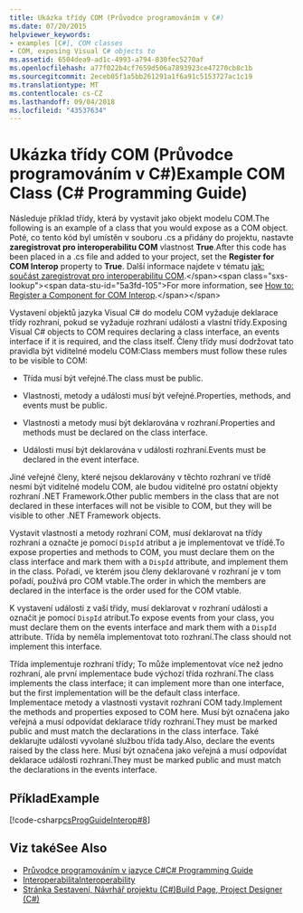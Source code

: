 ```yaml
---
title: Ukázka třídy COM (Průvodce programováním v C#)
ms.date: 07/20/2015
helpviewer_keywords:
- examples [C#], COM classes
- COM, exposing Visual C# objects to
ms.assetid: 6504dea9-ad1c-4993-a794-830fec5270af
ms.openlocfilehash: a77f022b4cf7659d506a7893923ce47270cb8c1b
ms.sourcegitcommit: 2eceb05f1a5bb261291a1f6a91c5153727ac1c19
ms.translationtype: MT
ms.contentlocale: cs-CZ
ms.lasthandoff: 09/04/2018
ms.locfileid: "43537634"
---
```

# <a name="example-com-class-c-programming-guide"></a><span data-ttu-id="5a3fd-102">Ukázka třídy COM (Průvodce programováním v C#)</span><span class="sxs-lookup"><span data-stu-id="5a3fd-102">Example COM Class (C# Programming Guide)</span></span>
<span data-ttu-id="5a3fd-103">Následuje příklad třídy, která by vystavit jako objekt modelu COM.</span><span class="sxs-lookup"><span data-stu-id="5a3fd-103">The following is an example of a class that you would expose as a COM object.</span></span> <span data-ttu-id="5a3fd-104">Poté, co tento kód byl umístěn v souboru .cs a přidány do projektu, nastavte **zaregistrovat pro interoperabilitu COM** vlastnost **True**.</span><span class="sxs-lookup"><span data-stu-id="5a3fd-104">After this code has been placed in a .cs file and added to your project, set the **Register for COM Interop** property to **True**.</span></span> <span data-ttu-id="5a3fd-105">Další informace najdete v tématu [jak: součást zaregistrovat pro interoperabilitu COM](https://docs.microsoft.com/previous-versions/visualstudio/visual-studio-2010/w29wacsy(v=vs.100)).</span><span class="sxs-lookup"><span data-stu-id="5a3fd-105">For more information, see [How to: Register a Component for COM Interop](https://docs.microsoft.com/previous-versions/visualstudio/visual-studio-2010/w29wacsy(v=vs.100)).</span></span>
  
 <span data-ttu-id="5a3fd-106">Vystavení objektů jazyka Visual C# do modelu COM vyžaduje deklarace třídy rozhraní, pokud se vyžaduje rozhraní události a vlastní třídy.</span><span class="sxs-lookup"><span data-stu-id="5a3fd-106">Exposing Visual C# objects to COM requires declaring a class interface, an events interface if it is required, and the class itself.</span></span> <span data-ttu-id="5a3fd-107">Členy třídy musí dodržovat tato pravidla být viditelné modelu COM:</span><span class="sxs-lookup"><span data-stu-id="5a3fd-107">Class members must follow these rules to be visible to COM:</span></span>  
  
-   <span data-ttu-id="5a3fd-108">Třída musí být veřejné.</span><span class="sxs-lookup"><span data-stu-id="5a3fd-108">The class must be public.</span></span>  
  
-   <span data-ttu-id="5a3fd-109">Vlastnosti, metody a události musí být veřejné.</span><span class="sxs-lookup"><span data-stu-id="5a3fd-109">Properties, methods, and events must be public.</span></span>  
  
-   <span data-ttu-id="5a3fd-110">Vlastnosti a metody musí být deklarována v rozhraní.</span><span class="sxs-lookup"><span data-stu-id="5a3fd-110">Properties and methods must be declared on the class interface.</span></span>  
  
-   <span data-ttu-id="5a3fd-111">Události musí být deklarována v události rozhraní.</span><span class="sxs-lookup"><span data-stu-id="5a3fd-111">Events must be declared in the event interface.</span></span>  
  
 <span data-ttu-id="5a3fd-112">Jiné veřejné členy, které nejsou deklarovány v těchto rozhraní ve třídě nesmí být viditelné modelu COM, ale budou viditelné pro ostatní objekty rozhraní .NET Framework.</span><span class="sxs-lookup"><span data-stu-id="5a3fd-112">Other public members in the class that are not declared in these interfaces will not be visible to COM, but they will be visible to other .NET Framework objects.</span></span>  
  
 <span data-ttu-id="5a3fd-113">Vystavit vlastnosti a metody rozhraní COM, musí deklarovat na třídy rozhraní a označte je pomocí `DispId` atribut a je implementovat ve třídě.</span><span class="sxs-lookup"><span data-stu-id="5a3fd-113">To expose properties and methods to COM, you must declare them on the class interface and mark them with a `DispId` attribute, and implement them in the class.</span></span> <span data-ttu-id="5a3fd-114">Pořadí, ve kterém jsou členy deklarované v rozhraní je v tom pořadí, používá pro COM vtable.</span><span class="sxs-lookup"><span data-stu-id="5a3fd-114">The order in which the members are declared in the interface is the order used for the COM vtable.</span></span>  
  
 <span data-ttu-id="5a3fd-115">K vystavení události z vaší třídy, musí deklarovat v rozhraní události a označit je pomocí `DispId` atribut.</span><span class="sxs-lookup"><span data-stu-id="5a3fd-115">To expose events from your class, you must declare them on the events interface and mark them with a `DispId` attribute.</span></span> <span data-ttu-id="5a3fd-116">Třída by neměla implementovat toto rozhraní.</span><span class="sxs-lookup"><span data-stu-id="5a3fd-116">The class should not implement this interface.</span></span>  
  
 <span data-ttu-id="5a3fd-117">Třída implementuje rozhraní třídy; To může implementovat více než jedno rozhraní, ale první implementace bude výchozí třída rozhraní.</span><span class="sxs-lookup"><span data-stu-id="5a3fd-117">The class implements the class interface; it can implement more than one interface, but the first implementation will be the default class interface.</span></span> <span data-ttu-id="5a3fd-118">Implementace metody a vlastnosti vystavit rozhraní COM tady.</span><span class="sxs-lookup"><span data-stu-id="5a3fd-118">Implement the methods and properties exposed to COM here.</span></span> <span data-ttu-id="5a3fd-119">Musí být označena jako veřejná a musí odpovídat deklarace třídy rozhraní.</span><span class="sxs-lookup"><span data-stu-id="5a3fd-119">They must be marked public and must match the declarations in the class interface.</span></span> <span data-ttu-id="5a3fd-120">Také deklarujte události vyvolané službou třída tady.</span><span class="sxs-lookup"><span data-stu-id="5a3fd-120">Also, declare the events raised by the class here.</span></span> <span data-ttu-id="5a3fd-121">Musí být označena jako veřejná a musí odpovídat deklarace události rozhraní.</span><span class="sxs-lookup"><span data-stu-id="5a3fd-121">They must be marked public and must match the declarations in the events interface.</span></span>  
  
## <a name="example"></a><span data-ttu-id="5a3fd-122">Příklad</span><span class="sxs-lookup"><span data-stu-id="5a3fd-122">Example</span></span>  
 [!code-csharp[csProgGuideInterop#8](../../../csharp/programming-guide/interop/codesnippet/CSharp/example-com-class_1.cs)]  
  
## <a name="see-also"></a><span data-ttu-id="5a3fd-123">Viz také</span><span class="sxs-lookup"><span data-stu-id="5a3fd-123">See Also</span></span>

- [<span data-ttu-id="5a3fd-124">Průvodce programováním v jazyce C#</span><span class="sxs-lookup"><span data-stu-id="5a3fd-124">C# Programming Guide</span></span>](../../../csharp/programming-guide/index.md)  
- [<span data-ttu-id="5a3fd-125">Interoperabilita</span><span class="sxs-lookup"><span data-stu-id="5a3fd-125">Interoperability</span></span>](../../../csharp/programming-guide/interop/index.md)  
- [<span data-ttu-id="5a3fd-126">Stránka Sestavení, Návrhář projektu (C#)</span><span class="sxs-lookup"><span data-stu-id="5a3fd-126">Build Page, Project Designer (C#)</span></span>](/visualstudio/ide/reference/build-page-project-designer-csharp)
